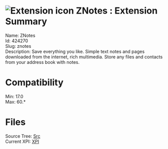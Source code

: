 # ![Extension icon](https://addons.thunderbird.net/user-media/addon_icons/424/424270-64.png?modified=1520506485) ZNotes : Extension Summary

Name: ZNotes  
Id: 424270  
Slug: znotes  
Description: Save everything you like. Simple text notes and pages downloaded from the internet, rich multimedia. Store any files and contacts from your address book with notes.
  

# Compatibility
Min: 17.0  
Max: 60.*  

# Files

Source Tree: [Src](C:/Dev/Thunderbird/ThunderKdB/xall/x60/424270-znotes/src)  
Current XPI: [XPI](C:/Dev/Thunderbird/ThunderKdB/xall/x60/424270-znotes/xpi)  



